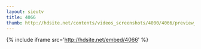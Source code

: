```yaml
---
layout: sieutv
title: 4066
thumb: http://hdsite.net/contents/videos_screenshots/4000/4066/preview_360p.mp4.jpg
---
```

{% include iframe src='http://hdsite.net/embed/4066' %}
 
